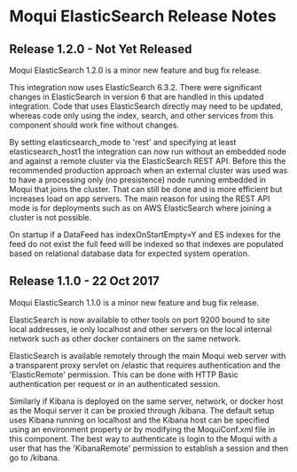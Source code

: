 
# Moqui ElasticSearch Release Notes

## Release 1.2.0 - Not Yet Released

Moqui ElasticSearch 1.2.0 is a minor new feature and bug fix release.

This integration now uses ElasticSearch 6.3.2. There were significant changes in ElasticSearch in version 6 that are handled in 
this updated integration. Code that uses ElasticSearch directly may need to be updated, whereas code only using the index, search, 
and other services from this component should work fine without changes. 

By setting elasticsearch_mode to 'rest' and specifying at least elasticsearch_host1 the integration can now run without an embedded 
node and against a remote cluster via the ElasticSearch REST API. Before this the recommended production approach when an external
cluster was used was to have a processing only (no presistence) node running embedded in Moqui that joins the cluster. That can 
still be done and is more efficient but increases load on app servers. The main reason for using the REST API mode is for 
deployments such as on AWS ElasticSearch where joining a cluster is not possible.   

On startup if a DataFeed has indexOnStartEmpty=Y and ES indexes for the feed do not exist the full feed will be indexed so that 
indexes are populated based on relational database data for expected system operation.

## Release 1.1.0 - 22 Oct 2017

Moqui ElasticSearch 1.1.0 is a minor new feature and bug fix release.

ElasticSearch is now available to other tools on port 9200 bound to site local addresses, ie only localhost and other servers on 
the local internal network such as other docker containers on the same network.
 
ElasticSearch is available remotely through the main Moqui web server with a transparent proxy servlet on /elastic that requires
authentication and the 'ElasticRemote' permission. This can be done with HTTP Basic authentication per request or in an 
authenticated session.  

Similarly if Kibana is deployed on the same server, network, or docker host as the Moqui server it can be proxied through /kibana. 
The default setup uses Kibana running on localhost and the Kibana host can be specified using an environment property or by 
modifying the MoquiConf.xml file in this component. The best way to authenticate is login to the Moqui with a user that has the
'KibanaRemote' permission to establish a session and then go to /kibana.
